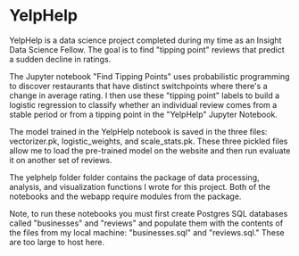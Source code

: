 # YelpHelp
YelpHelp is a data science project completed during my time as an Insight Data Science Fellow. The goal is to find "tipping point" reviews that predict a sudden decline in ratings. 

The Jupyter notebook "Find Tipping Points" uses probabilistic programming to discover restaurants that have distinct switchpoints where there's a change in average rating. I then use these "tipping point" labels to build a logistic regression to classify whether an individual review comes from a stable period or from a tipping point in the "YelpHelp" Jupyter Notebook.

The model trained in the YelpHelp notebook is saved in the three files: vectorizer.pk, logistic_weights, and scale_stats.pk. These three pickled files allow me to load the pre-trained model on the website and then run evaluate it on another set of reviews. 

The yelphelp folder folder contains the package of data processing, analysis, and visualization functions I wrote for this project. Both of the notebooks and the webapp require modules from the package. 

Note, to run these notebooks you must first create Postgres SQL databases called "businesses" and "reviews" and populate them with the contents of the files from my local machine: "businesses.sql" and "reviews.sql." These are too large to host here. 
